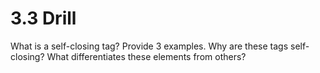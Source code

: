 # 3.3 Drill

What is a self-closing tag? Provide 3 examples. Why are these tags self-closing? What differentiates these elements from others?